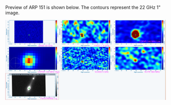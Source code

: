 Preview of ARP 151 is shown below. The contours represent the 22 GHz 1" image. 

![Arp151.png](Arp151.png "Arp151")

